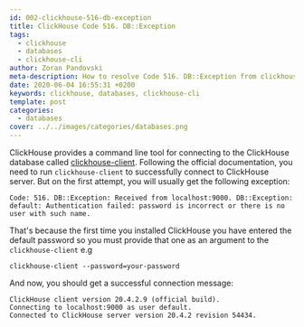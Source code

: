 ```yaml
---
id: 002-clickhouse-516-db-exception
title: ClickHouse Code 516. DB::Exception
tags:
  - clickhouse
  - databases
  - clickhouse-cli
author: Zoran Pandovski
meta-description: How to resolve Code 516. DB::Exception from clickhouse-client
date: 2020-06-04 16:55:31 +0200
keywords: clickhouse, databases, clickhouse-cli
template: post
categories:
  - databases
cover: ../../images/categories/databases.png
---
```


ClickHouse provides a command line tool for connecting to the ClickHouse database called [clickhouse-client](https://clickhouse.tech/docs/en/interfaces/cli/#command-line-options). Following the official documentation, you need to run `clickhouse-client` to successfully connect to ClickHouse server.
But on the first attempt, you will usually get the following exception:

```
Code: 516. DB::Exception: Received from localhost:9000. DB::Exception: default: Authentication failed: password is incorrect or there is no user with such name.
```

That's because the first time you installed ClickHouse you have entered the default password so you must provide that one as an argument to the `clickhouse-client` e.g

```
clickhouse-client --password=your-password 
```

And now, you should get a successful connection message:

```
ClickHouse client version 20.4.2.9 (official build).
Connecting to localhost:9000 as user default.
Connected to ClickHouse server version 20.4.2 revision 54434.
```
